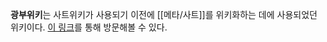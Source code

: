 **광부위키**는 사트위키가 사용되기 이전에 [[메타/사트]]를 위키화하는 데에 사용되었던 위키이다. [이 링크](http://wiki.shtelo.org)를 통해 방문해볼 수 있다.
